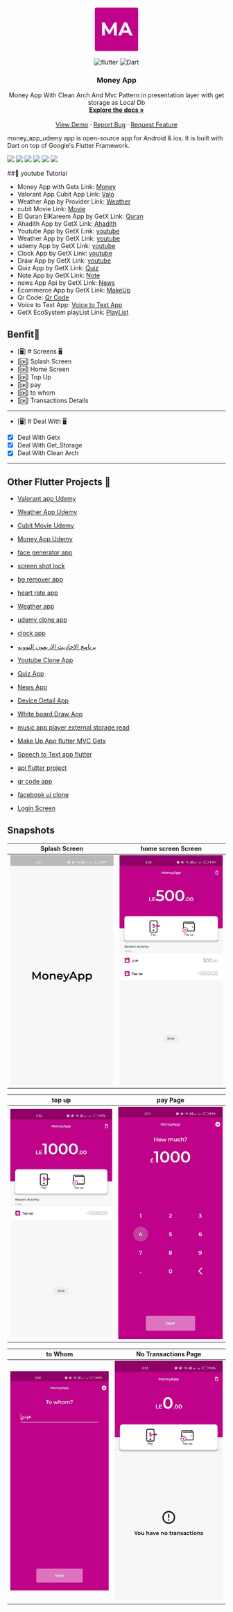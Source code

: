 
<br />
<div align="center">
  <a href="https://github.com/itsherifAhmed">
    <img src="assets/app_icon.png" alt="Logo" width="100" height="100">
  </a>

![flutter](https://img.shields.io/badge/Flutter-Framework-green?logo=flutter)
![Dart](https://img.shields.io/badge/Dart-Language-blue?logo=dart)

<h3 align="center">Money App</h3>

  <p align="center">
    Money App With Clean Arch And Mvc Pattern in presentation layer
    with get storage as Local Db
    <br />
    <a href="https://github.com/itsherifAhmed/money_app_udemy"><strong>Explore the docs »</strong></a>
    <br />
    <br />
    <a href="https://github.com/itsherifAhmed/money_app_udemy">View Demo</a>
    ·
    <a href="https://github.com/itsherifAhmed/money_app_udemy">Report Bug</a>
    ·
    <a href="https://github.com/itsherifAhmed/quran_kareem">Request Feature</a>
  </p>
</div>



money_app_udemy app is open-source  app for Android & ios. It is built with Dart on top of Google's Flutter Framework.

<img height="50" src="https://user-images.githubusercontent.com/25181517/192108895-20dc3343-43e3-4a54-a90e-13a4abbc57b9.png"> <img height="50" src="https://user-images.githubusercontent.com/25181517/117269608-b7dcfb80-ae58-11eb-8e66-6cc8753553f0.png"> <img height="50" src="https://user-images.githubusercontent.com/25181517/121406611-a8246b80-c95e-11eb-9b11-b771486377f6.png"> <img height="50" src="https://user-images.githubusercontent.com/25181517/186884150-05e9ff6d-340e-4802-9533-2c3f02363ee3.png"> <img height="50" src="https://user-images.githubusercontent.com/25181517/186884152-ae609cca-8cf1-4175-8d60-1ce1fa078ca2.png"> <img height="50" src="https://user-images.githubusercontent.com/25181517/186884153-99edc188-e4aa-4c84-91b0-e2df260ebc33.png">




##:rocket: youtube Tutorial
- Money App with Getx Link: [Money](https://www.udemy.com/course/flutter-advanced-course-architectures-in-flutter/?referralCode=21E9E4CF86DE5607FEA1)
- Valorant App Cubit App  Link: [Valo](https://www.udemy.com/course/flutter-advanced-course-architectures-in-flutter/?referralCode=21E9E4CF86DE5607FEA1)
- Weather App by Provider Link: [Weather](https://www.udemy.com/course/flutter-advanced-course-architectures-in-flutter/?referralCode=21E9E4CF86DE5607FEA1)
- cubit Movie Link: [Movie](https://www.udemy.com/course/flutter-advanced-course-architectures-in-flutter/?referralCode=21E9E4CF86DE5607FEA1)
- El Quran ElKareem App by GetX Link: [Quran](https://www.youtube.com/watch?v=Mb10ndQn3yQ&list=PLI36SLicSOmKlHGZRFBl153PHsyAhRF5M)
- Ahadith App by GetX Link: [Ahadith](https://www.youtube.com/watch?v=bHVremPtgNo&t=3668s&ab_channel=SecitDevelopers)
- Youtube App by GetX Link: [youtube](https://www.youtube.com/watch?v=WlEgZKKd_xY&list=PLI36SLicSOmLSQCD1Ccw7gazmeBlcAsAj&index=14)
- Weather App by GetX Link: [youtube](https://www.youtube.com/watch?v=Oo_Wq9YKEc0&list=PLI36SLicSOmLSQCD1Ccw7gazmeBlcAsAj&index=13&ab_channel=SecitDevelopers)
- udemy App by GetX Link: [youtube](https://www.youtube.com/watch?v=nZZ9PsL4z3Q&list=PLI36SLicSOmLSQCD1Ccw7gazmeBlcAsAj&index=12)
- Clock App by GetX Link: [youtube](https://www.youtube.com/watch?v=zfaVN0oZokk&list=PLI36SLicSOmLSQCD1Ccw7gazmeBlcAsAj&index=11)
- Draw App by GetX Link: [youtube](https://www.youtube.com/watch?v=bPLI_o86o1s&list=PLI36SLicSOmLSQCD1Ccw7gazmeBlcAsAj&index=4&ab_channel=SecitDevelopers)
- Quiz App by GetX Link: [Quiz](https://www.youtube.com/watch?v=CasRDoWlPcY&t=899s&ab_channel=SecitDevelopers)
- Note App by GetX Link: [Note](https://www.youtube.com/watch?v=ZrDK3fG4PO0&t=198s&ab_channel=SecitDevelopers)
- news App Api by GetX Link: [News](https://www.youtube.com/watch?v=MFjoIT3RJSc&list=PLI36SLicSOmKQMPwPauvWDARjzrlQyLIo&index=21&ab_channel=SecitDevelopers)
- Ecommerce App by GetX Link: [MakeUp](https://www.youtube.com/watch?v=-bwiujixOpU&list=PLI36SLicSOmKQMPwPauvWDARjzrlQyLIo&index=3&ab_channel=SecitDevelopers)
- Qr Code: [Qr Code](https://www.youtube.com/watch?v=-QCrf5EytSc&list=PLI36SLicSOmLSQCD1Ccw7gazmeBlcAsAj&ab_channel=SecitDevelopers)
- Voice to Text App: [Voice to Text App](https://www.youtube.com/watch?v=dpdnvSI0Dn8&list=PLI36SLicSOmLSQCD1Ccw7gazmeBlcAsAj&index=2&ab_channel=SecitDevelopers)
- GetX EcoSystem playList Link: [PlayList](https://www.youtube.com/watch?v=8Jy4dtQOZMQ&list=PLI36SLicSOmKQMPwPauvWDARjzrlQyLIo&index=1)




## Benfit👻
- [🖥] # Screens 🖥
- [🆗]  Splash Screen
- [🆗]  Home Screen
- [🆗] Top Up
- [🆗] pay
- [🆗] to whom
- [🆗] Transactions Details
--------------------------------
- [🖥] # Deal With 🖥
- [x] Deal With Getx
- [x] Deal With Get_Storage
- [x] Deal With Clean Arch

------------------------------


## Other Flutter Projects 🔐
- [Valorant app Udemy](https://github.com/itsherifAhmed/valorant_cubit_game_udemy)
- [Weather App Udemy](https://github.com/itsherifAhmed/weather_app_udemy)
- [Cubit Movie Udemy](https://github.com/itsherifAhmed/cubit_movie-udemy)
- [Money App Udemy](https://github.com/itsherifAhmed/money_app_udemy)



- [face generator app](https://github.com/itsherifAhmed/face-generator)
- [screen shot lock  ](https://github.com/itsherifAhmed/screen_shot)
- [bg remover app](https://github.com/itsherifAhmed/bg-remover)
- [heart rate app](https://github.com/itsherifAhmed/heart_Rate_App_Camera_And_Flash_Getx)
- [Weather app](https://github.com/itsherifAhmed/Weather_App)
- [udemy clone app](https://github.com/itsherifAhmed/udemy_free_course)
- [clock app](https://github.com/itsherifAhmed/clock-App)
- [برنامج الاحاديث الاربعون النوويه](https://github.com/itsherifAhmed/alnawawiforty)
- [Youtube Clone App](https://github.com/itsherifAhmed/youtube-clone-app-Getx-youtube-Data-api-V3)
- [Quiz App](https://github.com/itsherifAhmed/Quiz-app)
- [News App](https://github.com/itsherifAhmed/NewsApp)
- [Device Detail App](https://github.com/itsherifAhmed/device-detail-app)
- [White board Draw App](https://github.com/itsherifAhmed/draw-app)
- [music app player external storage read](https://github.com/itsherifAhmed/Music-Player-Read-external-Storage-Flutter-app)
- [Make Up App flutter MVC Getx](https://github.com/itsherifAhmed/MakeUp-App)
- [Speech to Text app flutter](https://github.com/itsherifAhmed/Speech-to-text-app)
- [api flutter project](https://github.com/itsherifAhmed/apiFlutter-Project)
- [qr code app](https://github.com/itsherifAhmed/qr-barcode)
- [facebook ui clone](https://github.com/itsherifAhmed/facebook-ui-clone)
- [Login Screen](https://github.com/itsherifAhmed/login-screen)




## Snapshots


| Splash Screen | home screen Screen                        |
|------|-------------------------------------------|
|<img src="assets/splash.jpg" width="400">| <img src="assets/home.jpg" width="400"> |


| top up                                      | pay  Page                                |
|---------------------------------------------|----------------------------------------------|
| <img src="assets/top up.jpg" width="400"> | <img src="assets/transactions.jpg" width="400"> |


| to Whom                                    | No Transactions  Page                               |
|----------------------------------------------|----------------------------------------------|
| <img src="assets/to whom.jpg" width="400"> | <img src="assets/no ransactions.jpg" width="400"> |



